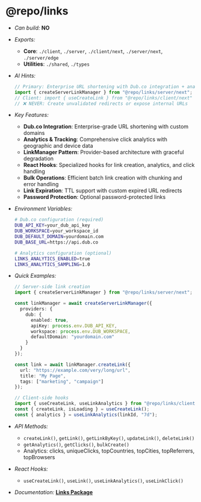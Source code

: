 # @repo/links

- _Can build:_ **NO**

- _Exports:_
  - **Core**: `./client`, `./server`, `./client/next`, `./server/next`,
    `./server/edge`
  - **Utilities**: `./shared`, `./types`

- _AI Hints:_

  ```typescript
  // Primary: Enterprise URL shortening with Dub.co integration + analytics
  import { createServerLinkManager } from "@repo/links/server/next";
  // Client: import { useCreateLink } from "@repo/links/client/next"
  // ❌ NEVER: Create unvalidated redirects or expose internal URLs
  ```

- _Key Features:_
  - **Dub.co Integration**: Enterprise-grade URL shortening with custom domains
  - **Analytics & Tracking**: Comprehensive click analytics with geographic and
    device data
  - **LinkManager Pattern**: Provider-based architecture with graceful
    degradation
  - **React Hooks**: Specialized hooks for link creation, analytics, and click
    handling
  - **Bulk Operations**: Efficient batch link creation with chunking and error
    handling
  - **Link Expiration**: TTL support with custom expired URL redirects
  - **Password Protection**: Optional password-protected links

- _Environment Variables:_

  ```bash
  # Dub.co configuration (required)
  DUB_API_KEY=your_dub_api_key
  DUB_WORKSPACE=your_workspace_id
  DUB_DEFAULT_DOMAIN=yourdomain.com
  DUB_BASE_URL=https://api.dub.co
  
  # Analytics configuration (optional)
  LINKS_ANALYTICS_ENABLED=true
  LINKS_ANALYTICS_SAMPLING=1.0
  ```

- _Quick Examples:_

  ```typescript
  // Server-side link creation
  import { createServerLinkManager } from "@repo/links/server/next";

  const linkManager = await createServerLinkManager({
    providers: {
      dub: {
        enabled: true,
        apiKey: process.env.DUB_API_KEY,
        workspace: process.env.DUB_WORKSPACE,
        defaultDomain: "yourdomain.com"
      }
    }
  });

  const link = await linkManager.createLink({
    url: "https://example.com/very/long/url",
    title: "My Page",
    tags: ["marketing", "campaign"]
  });

  // Client-side hooks
  import { useCreateLink, useLinkAnalytics } from "@repo/links/client/next";
  const { createLink, isLoading } = useCreateLink();
  const { analytics } = useLinkAnalytics(linkId, "7d");
  ```

- _API Methods:_
  - `createLink()`, `getLink()`, `getLinkByKey()`, `updateLink()`,
    `deleteLink()`
  - `getAnalytics()`, `getClicks()`, `bulkCreate()`
  - Analytics: clicks, uniqueClicks, topCountries, topCities, topReferrers,
    topBrowsers

- _React Hooks:_
  - `useCreateLink()`, `useLink()`, `useLinkAnalytics()`, `useLinkClick()`

- _Documentation:_ **[Links Package](../../apps/docs/packages/links.mdx)**
